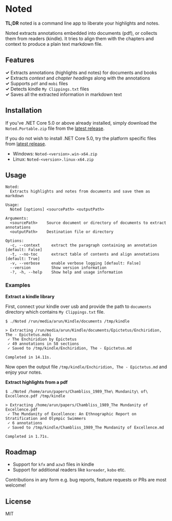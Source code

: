# Noted

**TL;DR** noted is a command line app to liberate your highlights and notes.

Noted extracts annotations embedded into documents (pdf), or collects them from
readers (kindle). It tries to align them with the chapters and context to
produce a plain text markdown file.

## Features

**✓** Extracts annotations (highlights and notes) for documents and books  
**✓** Extracts _context_ and _chapter headings_ along with the annotations  
**✓** Supports `pdf` and `mobi` files  
**✓** Detects kindle `My Clippings.txt` files  
**✓** Saves all the extracted information in markdown text

## Installation

If you've .NET Core 5.0 or above already installed, simply download the
`Noted.Portable.zip` file from the [latest release][release].

If you do not wish to install .NET Core 5.0, try the platform specific files
from [latest release][release].

- Windows: `Noted-<version>.win-x64.zip`
- Linux: `Noted-<version>.linux-x64.zip`

[release]: https://github.com/codito/noted/releases

## Usage

```
Noted:
  Extracts highlights and notes from documents and save them as markdown

Usage:
  Noted [options] <sourcePath> <outputPath>

Arguments:
  <sourcePath>    Source document or directory of documents to extract annotations
  <outputPath>    Destination file or directory

Options:
  -c, --context     extract the paragraph containing an annotation [default: False]
  -t, --no-toc      extract table of contents and align annotations [default: True]
  -v, --verbose     enable verbose logging [default: False]
  --version         Show version information
  -?, -h, --help    Show help and usage information
```

### Examples

**Extract a kindle library**

First, connect your kindle over usb and provide the path to `documents`
directory which contains `My Clippings.txt` file.

```
$ ./Noted /run/media/arun/Kindle/documents /tmp/kindle

> Extracting /run/media/arun/Kindle/documents/Epictetus/Enchiridion, The - Epictetus.mobi
 ✓ The Enchiridion by Epictetus
 ✓ 49 annotations in 58 sections
 ✓ Saved to /tmp/kindle/Enchiridion, The - Epictetus.md

Completed in 14.11s.
```

Now open the output file `/tmp/kindle/Enchiridion, The - Epictetus.md` and enjoy
your notes.

**Extract highlights from a pdf**

```
$ ./Noted /home/arun/papers/Chambliss_1989_The\ Mundanity\ of\ Excellence.pdf /tmp/kindle

> Extracting /home/arun/papers/Chambliss_1989_The Mundanity of Excellence.pdf
 ✓ The Mundanity of Excellence: An Ethnographic Report on Stratification and Olympic Swimmers
 ✓ 6 annotations
 ✓ Saved to /tmp/kindle/Chambliss_1989_The Mundanity of Excellence.md

Completed in 1.71s.
```

## Roadmap

- Support for `kfx` and `azw3` files in kindle
- Support for additional readers like `koreader`, `kobo` etc.

Contributions in any form e.g. bug reports, feature requests or PRs are most
welcome!

## License

MIT
